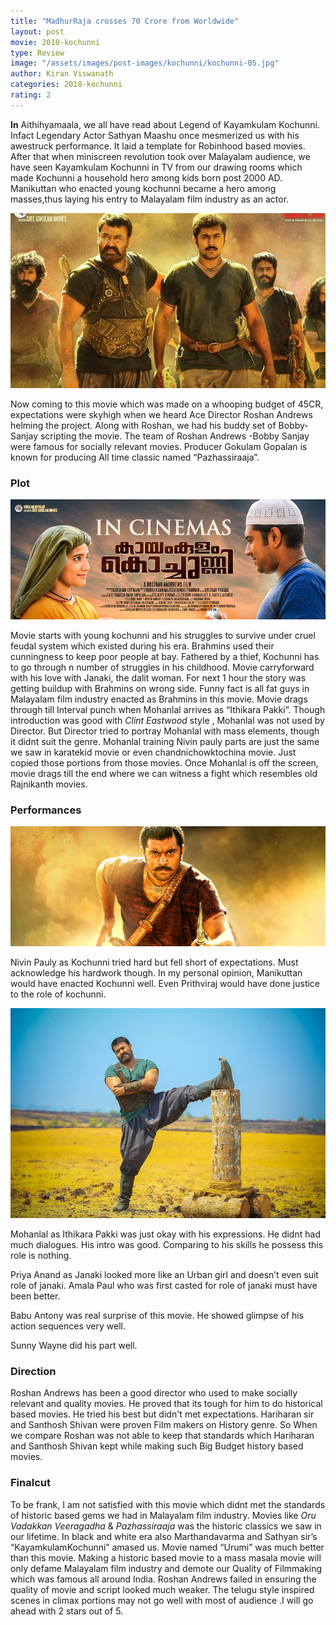 ```yaml
---
title: "MadhurRaja crosses 70 Crore from Worldwide"
layout: post
movie: 2018-kochunni
type: Review
image: "/assets/images/post-images/kochunni/kochunni-05.jpg"
author: Kiran Viswanath
categories: 2018-kochunni
rating: 2
---
```


**In** Aithihyamaala, we all have read about Legend of Kayamkulam Kochunni. Infact Legendary Actor Sathyan Maashu once mesmerized us with his awestruck performance.  It laid a template for Robinhood based movies.  After that when miniscreen revolution took over Malayalam audience, we have seen  Kayamkulam Kochunni in TV from our drawing rooms which made Kochunni a household hero among kids born post 2000 AD. Manikuttan who enacted young kochunni became a hero among masses,thus laying his entry to Malayalam film industry as an actor.  

![Kochinni all actor banner](/assets/images/post-images/kochunni/kochunni-05.jpg)

Now coming to this movie which was made on a whooping budget of 45CR, expectations were skyhigh when we heard Ace Director Roshan Andrews helming the project.  Along with Roshan, we had his buddy set of Bobby-Sanjay scripting the movie.  The team of Roshan Andrews -Bobby Sanjay were famous for socially relevant movies.  Producer Gokulam Gopalan is known for producing All time classic named “Pazhassiraaja”. 

### Plot   

![Youn kochunni banner](/assets/images/post-images/kochunni/kochunni-01.jpg)

Movie starts with young kochunni and his struggles to survive under cruel feudal system which existed during his era. Brahmins used their cunningness to keep poor people at bay. Fathered by a thief, Kochunni has to go through n number of struggles in his childhood. Movie carryforward with his love with Janaki, the dalit woman. For next 1 hour the story was getting buildup with Brahmins on wrong side.  Funny fact is all fat guys in Malayalam film industry enacted as Brahmins in this movie. Movie drags through till Interval punch when Mohanlal arrives as “Ithikara Pakki”. Though introduction was good with *Clint Eastwood* style , Mohanlal was not used by Director. But Director tried to portray Mohanlal with mass elements, though it didnt suit the genre.  Mohanlal training Nivin pauly parts are just the same we saw in karatekid movie or even chandnichowktochina movie. Just copied those portions from those movies. Once Mohanlal is off the screen, movie drags till the end where we can witness a fight which resembles old Rajnikanth movies.  

### Performances

![Nivin Pauli as Kochunni](/assets/images/post-images/kochunni/kochunni-02.jpg)

Nivin Pauly as Kochunni tried hard but fell short of expectations. Must acknowledge his hardwork though. In my personal opinion, Manikuttan would have enacted Kochunni well. Even Prithviraj would have done justice to the role of kochunni.

![Mohanlal as Ithikara Pakki](/assets/images/post-images/kochunni/kochunni-03.jpg)

Mohanlal as Ithikara Pakki was just okay with his expressions. He didnt had much dialogues. His intro was good. Comparing to his skills he possess this role is nothing.

Priya Anand as Janaki looked more like an Urban girl and doesn’t even suit role of janaki. Amala Paul who was first casted for role of janaki must have been better.

Babu Antony was real surprise of this movie. He showed glimpse of his action sequences very well. 

Sunny Wayne did his part well. 

### Direction
Roshan Andrews has been a good director who used to make socially relevant and quality movies. He proved that its tough for him to do historical based movies. He tried his best but didn't met expectations. Hariharan sir and Santhosh Shivan were proven Film makers on History genre. So When we compare Roshan was not able to keep that standards which Hariharan and Santhosh Shivan kept while making such 
Big Budget history based movies.

### Finalcut

To be frank, I am not satisfied with this movie which didnt met the standards of historic based gems we had in Malayalam film industry.  Movies like *Oru Vadakkan Veeragadha* & *Pazhassiraaja* was the historic classics we saw in our lifetime. In black and white era  also Marthandavarma and Sathyan sir’s “KayamkulamKochunni” amased us. Movie named “Urumi” was much better than this movie.  Making a historic based movie to a mass masala movie will only defame Malayalam film industry and demote our Quality of Filmmaking which was famous all around India.  Roshan Andrews failed in ensuring the quality of movie  and script looked much weaker. The telugu style inspired scenes in climax portions may not go well with most of audience .I will go ahead with 2 stars out of 5. 
